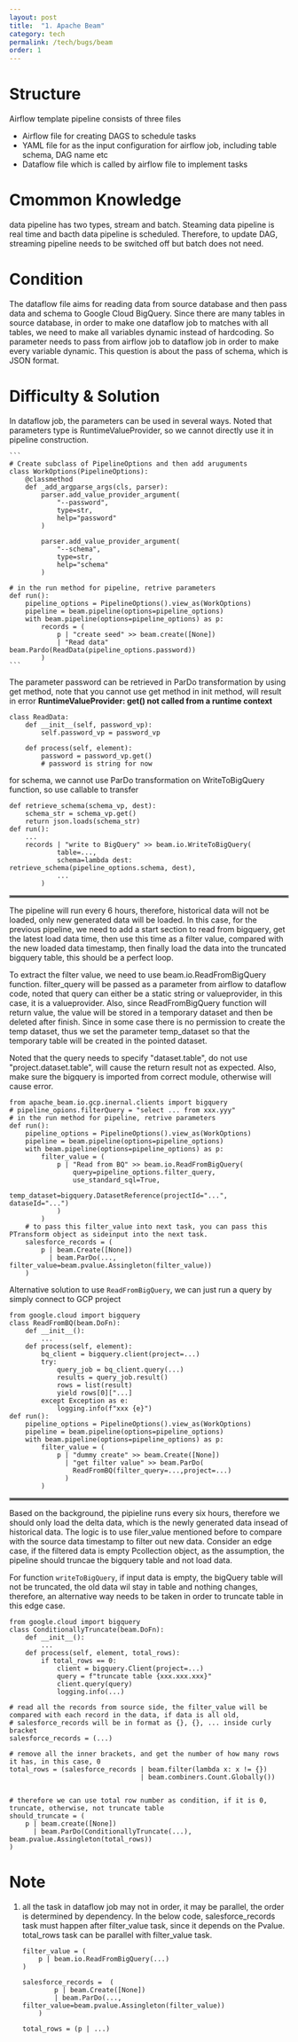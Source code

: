 ```yaml
---
layout: post
title:  "1. Apache Beam"
category: tech
permalink: /tech/bugs/beam
order: 1
---
```

# Structure
Airflow template pipeline consists of three files
* Airflow file for creating DAGS to schedule tasks
* YAML file for as the input configuration for airflow job, including table schema, DAG name etc
* Dataflow file which is called by airflow file to implement tasks

# Cmommon Knowledge
data pipeline has two types, stream and batch. Steaming data pipeline is real time and bacth data pipeline is scheduled. Therefore, to update DAG, streaming pipeline needs to be switched off but batch does not need.

# Condition
The dataflow file aims for reading data from source database and then pass data and schema to Google Cloud BigQuery. Since there are many tables in source database, in order to make one dataflow job to matches with all tables, we need to make all variables dynamic instead of hardcoding. So parameter needs to pass from airflow job to dataflow job in order to make every variable dynamic. This question is about the pass of schema, which is JSON format.

# Difficulty & Solution
In dataflow job, the parameters can be used in several ways. Noted that parameters type is RuntimeValueProvider, 
so we cannot directly use it in pipeline construction.

    ```
    # Create subclass of PipelineOptions and then add aruguments
    class WorkOptions(PipelineOptions):
        @classmethod
        def _add_argparse_args(cls, parser):
            parser.add_value_provider_argument(
                "--password",
                type=str,
                help="password"
            )

            parser.add_value_provider_argument(
                "--schema",
                type=str,
                help="schema"
            )
        
    # in the run method for pipeline, retrive parameters
    def run():
        pipeline_options = PipelineOptions().view_as(WorkOptions)
        pipeline = beam.pipeline(options=pipeline_options)
        with beam.pipeline(options=pipeline_options) as p:
            records = (
                p | "create seed" >> beam.create([None])
                | "Read data" beam.Pardo(ReadData(pipeline_options.password))
            )
    ```
The parameter password can be retrieved in ParDo transformation by using get method, note that you cannot use get method in init method, will result in error **RuntimeValueProvider: get() not called from a runtime context**
```
class ReadData:
    def __init__(self, password_vp):
        self.password_vp = password_vp

    def process(self, element):
        password = password_vp.get()
        # password is string for now
```
for schema, we cannot use ParDo transformation on WriteToBigQuery function, so use callable to transfer
```
def retrieve_schema(schema_vp, dest):
    schema_str = schema_vp.get()
    return json.loads(schema_str)
def run():
    ...
    records | "write to BigQuery" >> beam.io.WriteToBigQuery(
            table=...,
            schema=lambda dest: retrieve_schema(pipeline_options.schema, dest),
            ...
        )
```
<hr style="border:2px solid gray">
The pipeline will run every 6 hours, therefore, historical data will not be loaded, only new generated data will be loaded. In this case, for the previous pipeline, we need to add a start section to read from bigquery, get the latest load data time, then use this time as a filter value, compared with the new loaded data timestamp, then finally load the data into the truncated bigquery table, this should be a perfect loop.

To extract the filter value, we need to use beam.io.ReadFromBigQuery function. filter_query will be passed as a parameter from airflow to dataflow code, noted that query can either be a static string or valueprovider, in this case, it is a valueprovider. Also, since ReadFromBigQuery function will return value, the value will be stored in a temporary dataset and then be deleted after finish. Since in some case there is no permission to create the temp dataset, thus we set the parameter temp_dataset so that the temporary table will be created in the pointed dataset. 

Noted that the query needs to specify "dataset.table", do not use "project.dataset.table", will cause the return result not as expected. Also, make sure the bigquery is imported from correct module, otherwise will cause error. 
```
from apache_beam.io.gcp.inernal.clients import bigquery
# pipeline_opions.filterQuery = "select ... from xxx.yyy"
# in the run method for pipeline, retrive parameters
def run():
    pipeline_options = PipelineOptions().view_as(WorkOptions)
    pipeline = beam.pipeline(options=pipeline_options)
    with beam.pipeline(options=pipeline_options) as p:
        filter_value = (
            p | "Read from BQ" >> beam.io.ReadFromBigQuery(
                query=pipeline_options.filter_query,
                use_standard_sql=True,
                temp_dataset=bigquery.DatasetReference(projectId="...", dataseId="...")
            )
        )
    # to pass this filter_value into next task, you can pass this PTransform object as sideinput into the next task.
    salesforce_records = (
        p | beam.Create([None])
          | beam.ParDo(..., filter_value=beam.pvalue.Assingleton(filter_value))
    )
```
Alternative solution to use `ReadFromBigQuery`, we can just run a query by simply connect to GCP project
```
from google.cloud import bigquery
class ReadFromBQ(beam.DoFn):
    def __init__():
        ...
    def process(self, element):
        bq_client = bigquery.client(project=...)
        try:
            query_job = bq_client.query(...)
            results = query_job.result()
            rows = list(result)
            yield rows[0]["...]
        except Exception as e:
            logging.info(f"xxx {e}")
def run():
    pipeline_options = PipelineOptions().view_as(WorkOptions)
    pipeline = beam.pipeline(options=pipeline_options)
    with beam.pipeline(options=pipeline_options) as p:
        filter_value = (
            p | "dummy create" >> beam.Create([None])
              | "get filter value" >> beam.ParDo(
                ReadFromBQ(filter_query=...,project=...)
              )
        )
```
<hr style="border:2px solid gray">
Based on the background, the pipieline runs every six hours, therefore we should only load the delta data, which is the newly generated data insead of historical data. The logic is to use filer_value mentioned before to compare with the source data timestamp to filter out new data. Consider an edge case, if the filtered data is empty Pcollection object, as the assumption, the pipeline should truncae the bigquery table and not load data.

For function `writeToBigQuery`, if input data is empty, the bigQuery table will not be truncated, the old data wil stay in table and nothing changes, therefore, an alternative way needs to be taken in order to truncate table in this edge case.

```
from google.cloud import bigquery
class ConditionallyTruncate(beam.DoFn):
    def __init__():
        ...
    def process(self, element, total_rows):
        if total_rows == 0:
            client = bigquery.Client(project=...)
            query = f"truncate table {xxx.xxx.xxx}"
            client.query(query)
            logging.info(...)

# read all the records from source side, the filter_value will be compared with each record in the data, if data is all old,
# salesforce_records will be in format as {}, {}, ... inside curly bracket
salesforce_records = (...)   

# remove all the inner brackets, and get the number of how many rows it has, in this case, 0
total_rows = (salesforce_records | beam.filter(lambda x: x != {})
                                 | beam.combiners.Count.Globally())


# therefore we can use total row number as condition, if it is 0, truncate, otherwise, not truncate table
should_truncate = (
    p | beam.create([None])
      | beam.ParDo(ConditionallyTruncate(...), beam.pvalue.Assingleton(total_rows))
)
```

# Note
1. all the task in dataflow job may not in order, it may be parallel, the order is determined by dependency.
In the below code, salesforce_records task must happen after filter_value task, since it depends on the Pvalue. 
total_rows task can be parallel with filter_value task.

    ```
    filter_value = (
        p | beam.io.ReadFromBigQuery(...)
    )

    salesforce_records =  (
            p | beam.Create([None])
            | beam.ParDo(..., filter_value=beam.pvalue.Assingleton(filter_value))
        ) 

    total_rows = (p | ...)
    ```


